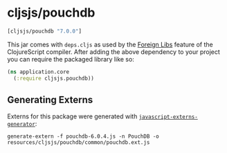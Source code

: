 # cljsjs/pouchdb

[](dependency)
```clojure
[cljsjs/pouchdb "7.0.0"]
```
[](/dependency)

This jar comes with `deps.cljs` as used by the [Foreign Libs][flibs] feature
of the ClojureScript compiler. After adding the above dependency to your project
you can require the packaged library like so:

```clojure
(ns application.core
  (:require cljsjs.pouchdb))
```

[flibs]: https://clojurescript.org/reference/packaging-foreign-deps

## Generating Externs

Externs for this package were generated with [`javascript-externs-generator`](https://github.com/jmmk/javascript-externs-generator):
```shell
generate-extern -f pouchdb-6.0.4.js -n PouchDB -o resources/cljsjs/pouchdb/common/pouchdb.ext.js
```
